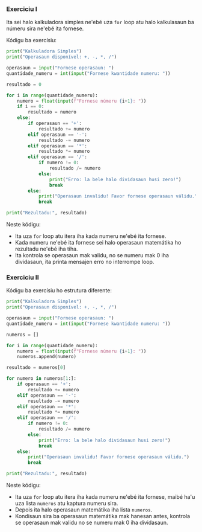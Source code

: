 ### Exerciciu I

Ita sei halo kalkuladora simples ne'ebé uza `for` loop atu halo kalkulasaun ba númeru sira ne'ebé ita fornese.

Kódigu ba exercísiu:

```python
print("Kalkuladora Simples")
print("Operasaun disponível: +, -, *, /")

operasaun = input("Fornese operasaun: ")
quantidade_numeru = int(input("Fornese kwantidade numeru: "))

resultado = 0

for i in range(quantidade_numeru):
    numero = float(input(f"Fornese númeru {i+1}: "))
    if i == 0:
        resultado = numero
    else:
        if operasaun == '+':
            resultado += numero
        elif operasaun == '-':
            resultado -= numero
        elif operasaun == '*':
            resultado *= numero
        elif operasaun == '/':
            if numero != 0:
                resultado /= numero
            else:
                print("Erro: la bele halo dividasaun husi zero!")
                break
        else:
            print("Operasaun invalidu! Favor fornese operasaun válidu.")
            break

print("Rezultadu:", resultado)
```

Neste kódigu:

- Ita uza `for` loop atu itera iha kada numeru ne'ebé ita fornese.
- Kada numeru ne'ebé ita fornese sei halo operasaun matemátika ho rezultadu ne'ebé iha tiha.
- Ita kontrola se operasaun mak validu, no se numeru mak 0 iha dividasaun, ita printa mensajen erro no interrompe loop.

### Exerciciu II

Kódigu ba exercísiu ho estrutura diferente:

```python
print("Kalkuladora Simples")
print("Operasaun disponível: +, -, *, /")

operasaun = input("Fornese operasaun: ")
quantidade_numeru = int(input("Fornese kwantidade numeru: "))

numeros = []

for i in range(quantidade_numeru):
    numero = float(input(f"Fornese númeru {i+1}: "))
    numeros.append(numero)

resultado = numeros[0]

for numero in numeros[1:]:
    if operasaun == '+':
        resultado += numero
    elif operasaun == '-':
        resultado -= numero
    elif operasaun == '*':
        resultado *= numero
    elif operasaun == '/':
        if numero != 0:
            resultado /= numero
        else:
            print("Erro: la bele halo dividasaun husi zero!")
            break
    else:
        print("Operasaun invalidu! Favor fornese operasaun válidu.")
        break

print("Rezultadu:", resultado)
```

Neste kódigu:

- Ita uza `for` loop atu itera iha kada numeru ne'ebé ita fornese, maibé ha'u uza lista `numeros` atu kaptura numeru sira.
- Depois ita halo operasaun matemátika iha lista `numeros`.
- Kondisaun sira ba operasaun matemátika mak hanesan antes, kontrola se operasaun mak validu no se numeru mak 0 iha dividasaun.
